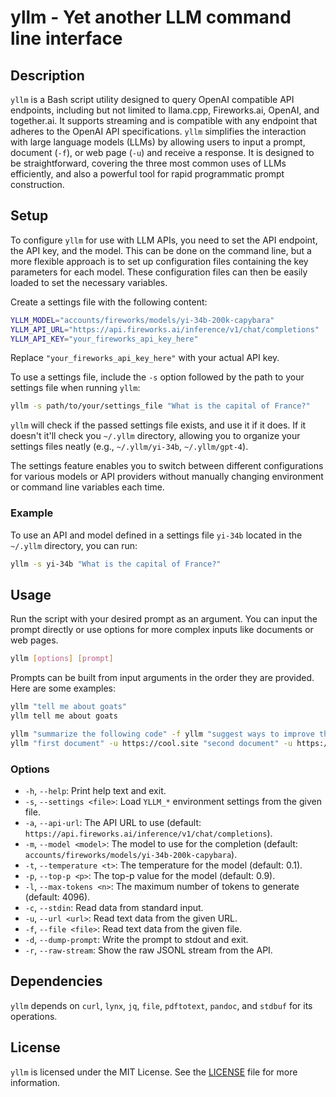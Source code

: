 # yllm - Yet another LLM command line interface

## Description

`yllm` is a Bash script utility designed to query OpenAI compatible API endpoints, including but not limited to llama.cpp, Fireworks.ai, OpenAI, and together.ai. It supports streaming and is compatible with any endpoint that adheres to the OpenAI API specifications. `yllm` simplifies the interaction with large language models (LLMs) by allowing users to input a prompt, document (`-f`), or web page (`-u`) and receive a response. It is designed to be straightforward, covering the three most common uses of LLMs efficiently, and also a powerful tool for rapid programmatic prompt construction.

## Setup

To configure `yllm` for use with LLM APIs, you need to set the API endpoint, the API key, and the model. This can be done on the command line, but a more flexible approach is to set up configuration files containing the key parameters for each model. These configuration files can then be easily loaded to set the necessary variables.

Create a settings file with the following content:

```bash
YLLM_MODEL="accounts/fireworks/models/yi-34b-200k-capybara"
YLLM_API_URL="https://api.fireworks.ai/inference/v1/chat/completions"
YLLM_API_KEY="your_fireworks_api_key_here"
```

Replace `"your_fireworks_api_key_here"` with your actual API key.

To use a settings file, include the `-s` option followed by the path to your settings file when running `yllm`:

```bash
yllm -s path/to/your/settings_file "What is the capital of France?"
```

`yllm` will check if the passed settings file exists, and use it if it does.
If it doesn't it'll check you `~/.yllm` directory, allowing you to organize your settings files neatly (e.g., `~/.yllm/yi-34b`, `~/.yllm/gpt-4`).

The settings feature enables you to switch between different configurations for various models or API providers without manually changing environment or command line variables each time.

### Example

To use an API and model defined in a settings file `yi-34b` located in the `~/.yllm` directory, you can run:

```bash
yllm -s yi-34b "What is the capital of France?"
```

## Usage

Run the script with your desired prompt as an argument. You can input the prompt directly or use options for more complex inputs like documents or web pages.

```bash
yllm [options] [prompt]
```

Prompts can be built from input arguments in the order they are provided. Here are some examples:

```bash
yllm "tell me about goats"
yllm tell me about goats
```

```bash
yllm "summarize the following code" -f yllm "suggest ways to improve the documentation:" -f README.md
yllm "first document" -u https://cool.site "second document" -u https://xxxx.com "compare the two documents"
```

### Options

- `-h`, `--help`: Print help text and exit.
- `-s`, `--settings <file>`: Load `YLLM_*` environment settings from the given file.
- `-a`, `--api-url`: The API URL to use (default: `https://api.fireworks.ai/inference/v1/chat/completions`).
- `-m`, `--model <model>`: The model to use for the completion (default: `accounts/fireworks/models/yi-34b-200k-capybara`).
- `-t`, `--temperature <t>`: The temperature for the model (default: 0.1).
- `-p`, `--top-p <p>`: The top-p value for the model (default: 0.9).
- `-l`, `--max-tokens <n>`: The maximum number of tokens to generate (default: 4096).
- `-c`, `--stdin`: Read data from standard input.
- `-u`, `--url <url>`: Read text data from the given URL.
- `-f`, `--file <file>`: Read text data from the given file.
- `-d`, `--dump-prompt`: Write the prompt to stdout and exit.
- `-r`, `--raw-stream`: Show the raw JSONL stream from the API.

## Dependencies

`yllm` depends on `curl`, `lynx`, `jq`, `file`, `pdftotext`, `pandoc`, and `stdbuf` for its operations.

## License

`yllm` is licensed under the MIT License. See the [LICENSE](LICENSE) file for more information.
